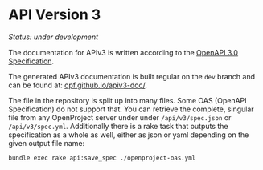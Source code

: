# API Version 3
 
_Status: under development_
 
The documentation for APIv3 is written according to the [OpenAPI 3.0 Specification](https://swagger.io/specification/).
 
The generated APIv3 documentation is built regular on the `dev` branch and can be found at: [opf.github.io/apiv3-doc/](opf.github.io/apiv3-doc/).

The file in the repository is split up into many files. Some OAS (OpenAPI Specification) do not support that.
You can retrieve the complete, singular file from any OpenProject server under under `/api/v3/spec.json` or `/api/v3/spec.yml`.
Additionally there is a rake task that outputs the specification as a whole as well, either as json or yaml depending
on the given output file name:

```
bundle exec rake api:save_spec ./openproject-oas.yml
```
